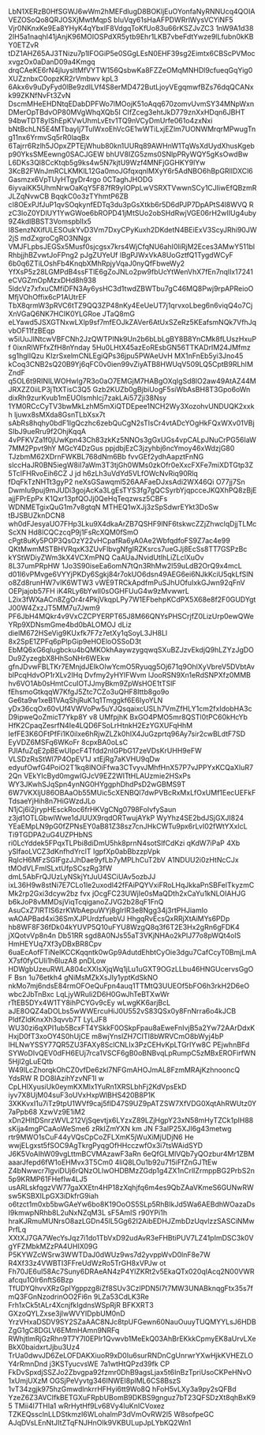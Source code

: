 LbN1XERzB0HfSGWJ6wWm2hMEFdlugD8BOKljEuOYonfaNyRNNUcq4QOIAVEZOSoQo8QRJOSXjMwtMqpS
bIuVqy61sHaAFPDWRrlWysVCYiNF5 Vjr0NKnxKe9Ea8YHyK4qYbxIF8VdgqToKfUo83u66rKSZJvZC3
1nW9A1d38 2IH5a1naqhI41jAnjK96MOIOSPdXR5ytb9Ehr1LKB7vbeFdtYwze9lLfubn0kKBY0ETZvR
tDZ1AHZ65AJ3TNizu7p1lFOGiP5e0SGgLEsN0EHF39sg2Eimtx6CBScPVMocxvgzOx0aDanD09a4Kmgq
drqCAeKE6rN4jluysltMfVYTW156QsbwKa8FZZeOMqMNHDl9cfueqGqYig0XUZznbxC0opzKR2rVmbwv
kpL3 6Akx6v9uDyFyd0lBe9zdILVf4S8erMD472ButLjoyVEgqmwfBZs76dqQCANxk99ZKNfNvFt3ZvN
DscmMHeEHDNtqEDabDPFWo7lMOojK51oAqq670zomvUvmSY34MNpWxnDMerOpTBdvOP80MVgWhqXQb5I
CIfZceg3ehtJkD779znXxHDqn6JBHT 94bwTDT8yIShEpKVwUhmLvEtv1TQ9nVCyDmUrfe061o4zxNxi
bNtBchLN5E4MTbayIj7TulWxoEhVcGE1wWTiLxjEZlm7UONWMrqrMPwugTng11nx6YrmvSq5rR0laqBx
6Tajrr6Rzlh5JOpxZPTEjWhub80kn1UURq89AWHnW1TqWsXdUydXhusKgebp90YksSMEewng0SACJGEW
bhUV8IZG5zms0SNlpPRyWQY5gKsOwdBw L6DKs3Ql8CcKtqb5g9ks4w5N7kjtU9Wzf4MNFjGGHKY9lYw
3KcB2FWnJmRCLKMKlL12Ga0moJGfqxqnlMXyY6r5AdNBO6hBpGRlIDXCl6Gasmzx6VpTUyHTgyDr4rgo
0CTaghJHODG 6iyvaiKK5UhmNrwOaKqY5F87fR9yIOPpLwVSRXTVwwnSCy1CJIiwEfQBzmRJLZqNvwCB
BqqkC0o3zTYhmtP6ZB cI8OExPJfJuP1qvSOqkynfEDTq3du3pGsXtkb6r5D6dPJP7DpAPtS4l8WVQ R
zC3loZ0YDlUY1YwGWoe6bROPD41jMtSUo2obSHdRwjVGE06rH2wIIUg4uby9Z4kdIBBST3VomspblIx5
I8SenzNXifULESOukYvD3Vm7DxyCPyKuxh2DKdetN4BEiExV3ScyJRhi90JW2jS mdZxgroCgRO3NNgx
VMJFLpbsJEGSx5Musf0sjcgsx7krs4WjCfqNU6ahI0liRjM2Eces3AMwY511blRhbjjhBZvwtJoFPng2
pJgZUYeUf IBgPJWxVkA8UoGztfQ1TygdWCyF 6b0q6ZTiLOshFb4KnqbXMhRpjyVqaJ0nyQfFbweWy2
YfXsP5z28LGMPdB4ssFTlE6gZoJNLo2pw9fbUcYtWenVhX7fEn7nqlIx17241eCVGZmOpMzxDHd8h938
5ldcVz7xfxuCMfiDFN3Ay6ysHC3d1twdZBWTbu7gC46MQ8Pwj9rpAPReioOMfjVOhOffix6cP1AUtrEF
TbX8qrmW3pRVC6tTZ9QQ3ZP48nKy4EeUeUT7j1qrvxoLbeg6n6viqQ4o7CjXnVGaQ6NK7HCIK0YLGRoe
JTaQ8mG eLYawd5JSXGTNxwLXlp9sf7mfEOJkZAVer6AtUxSZeRz5KEafsmNQk7VfhJqvbOF11fzBEqp
w5iUuJINtcwVBFCNh2JzQWTPINk9Un2b6bLbLgBY8B8YnCMk8fLUszHxuPf 0ixnRlWFfxZfH8nYnday
5Hu0LHtX45azEoREsbGN56TTKADrIM24JMfmz sg1hglIQzu KIzrSxelmCNLEgiQPs36jpu5PWAeUvH
MX1nFnEb5yi3Jno45 kCoq3CNB2sQ20B9Yj6qFC0v0ien99vZiyATB8HWUqV509LQ5CptB9RLhIMZndF
q5OL6t9RINILWOHwlg7R3o0aO7EMGjM7HABgOXqIgSd8lO2aw49AtAZ44MJRXZZ0iiLP3jTtXTisC3Q5
Gzb2KUZb0gBjbiUogF5siWbAsBH8T3Gpo6oWn dixRh9zurKvub1mEUOlsmhlcj7zakLAi57Zji38Nsy
1YM0RCcCyTV3bwMkLzhM5mXiQTDEpee1NCH2Wy3XozohvUNDUQK2xxkh ljuwx8sMXda8GsnTLbXsx7t
sAbRs8hqhy0bdF1IgQczhc6zebQuCgN2sTIsCr4vtADcYOgHkFQxWXv01VBjSIbJ9ueRru9f2OhjKqqA
4vPFKVZa1f0jUwKpn43Ch83zkKz5NNOs3gGxUGs4vpCALpJNuCrPG56IaW7MM2Ppvt9hY MGcY4DzGus
ppjdbjEzC3jzyhbj6ncYmoy46xWdzjG80 TJzbmM62XDrnFWKBL768dNm6Bb fvvGEf2ydhAapztFnNG
slccHaJR0BN5iegW8iI7aWm3T3tjGh0WMs0zkOfr0eXxcFXFe7miXDTGtp3Z5TcIFHRvoEih6CZ J jd
 h6zLh3uVdYd5VLfOWcNvRiq90Rlq fDqFkTzNHTt3gyP2 neXsGSawqml526AAFaeDJxsAdi2WX46Qi
O77jj7Sn DwmIu9puj9mJUDi3gojAcKa3LgEsTYS3fg7gQCSyrbYjqpcceJKQXhPQ8zBjEajjFPrEpPx
K1Qxr13pfQOJj0QeHqTeqzwsz5CBFs WDNMETgixQuG1m7v8gtqN MTHEQ1wXJj3zSpSdwrEYkt3DoSw
tBJSBUZknDCN8 wh0dFJesyaUO7FHp3Lku9X4dkaArZB7QSHF9lNF6tskwcZZjZhwclqDjjTLMc ScXN
Hd8lCQCzcqP9j1FsRcXQM0fSmO cPgt8uKy5POP3QsOzY22vHCpafRa6yA0Ae2WbfqdfoFS9Z7ac4e99
QKtMwmMSTBHVRqxK3ZUvFlbvgNfgIRZKsrcs7ueGJj8EcSs8TT7GSPzBc kYStWDiyZWm3kX4VCXmPNQ
CaAUaJNvidUtIhLiZLclXuOv 8L37umPRpHW 1Jo3S90iseEa6omN7tQn3RhMw2l59uLdB2OrQ9x4mcL
d01I6vPMvge6VYYjPKDy6Sgkj84r7okUO6dsn49AEG6ei6NJkKciU5qkLfSINo8Zd8runHW7vIK6WTW3
vWE9TRCkApdfmPuSJhUOfuIxkGJwn92qFnV OEPjajob57FH iK4RLy6bYwll0sOGHFUuG4w9zMvwwrL
L2ix3fWXaACn8ZgOr4r4PkjVkqpLPy7W1EFbehpKCdPX5X68e8f2F0GUDYgtJ00W4ZxzJT5MM7u7Jwm9
PF6JbH4MQkr4v9VxCZCPYERPT65J8M66QNYsPHSCrjfZ0LizUrp0ewQWeYRp9XDNsmGme4bd0bALOMOJ
dLiz dielM672HSeVig9KUxfk7F7z7etXy1qSoyL3JH8Ll 8x2SpE1ZPFq6pPlpGip9eHOEloOSSoD3t
EbMQ6xG6qIugbcku4bQMKOkhAaywzygqwqSXuBZJzvEkdjQ9hLZYzJgDODu9ZyzegbX8HhSoNHr6WEkw
gfnJDvwFBLTKr7EMnjdJEIkOIwYcmO5Ryuqg5Oj671q9OhlXyVbreV5DVbtAvblPcqHdvOP1rXLv2IHq
Dvfmy2yHYIFWvm lJooRSN9Xn1eRdSNPXfz0MMB hv6VO1Ab0sHmtCcuIOTJJmyBkm9ZpWsHOE1tTSlF
fEhsmoGtkqqW7KfgJ5Ztc7CZo3uQHF8Ittb8go9o Ge6ta9w1xeB1VAqShjRuK1q1Tmggkf6E6IyoYLN
yDx36cqOx60vUf4VWVoPw5uYJQsqaixcUSLh7VmZfHLY1cm2fxIdobHA3cD9ipweQoZmicT7Ykp8Y v8
UMfpjhK BxGO4PMO5mr8QSTl0tPC60kHcYb HfK2CpaqZesrfN4Ie4LQD6FSoLrHtnkH2EzYGXUFqHhM
IefFE3K6OFtPfFi1K0ilxe6hRjwZLZk0hIX4JuGzprtq96Ay7sir2cwBLdtF7SD EyVDZ6MSFq6WKoFr
8cpxBA0oLsC PJlAfuZqE2pBEwUIpcF4Tfdd2nlGPbG17zeVDsKrUHH9eFW VLSDzRsStWl7P4OpEV1J
xtEjRg7aKVHU9qDw edyufOwfG4PoiO2T1kq8lNOiFfwa3CTvyvJMhfHnX57P7vJPPYxKCQaXIuR72Qn
VEkYIcByd0mgwIGJcV9EZ2WITtHLAUzmie2HSxPs WY3JKwhSJqSpn4ynNG0HYggphDhdPsD2wGBMS9T
6W7VKXljU86OBAaOb55MUic5cXENBQl7dwPVBcRxMxLfOxUMf1EecUEFkFTdsaeYjHih8n7HiGWzdJLo
N1jCj6i2jrypHEsckRoc6frHKVgCNg0798FoIvfySaun z3jd1OTLGbwIWwe1dJUUX9rqdORTwujAYkP
WyYhz4SE2bdJSjGXJI824 YEaEMpLN9pG0fZPNsEY0aB81Z38sz7cnJHkCWTu9px6rLvI02fWtYXxIcL
Ti9TGDPA2uG4UZPHbNS ri0LcYddek5FPqxTLPbi8diDmU5hk8prnN4sotSlfCdKzi qKdW7iPaP 4Xb
ySlfaoLVCZ3dKnfhdYrclT IgpfXp0abBbzzpVpk  RqIcH6MFzSGIFgzJJhDae9yfLb7yMPLhCuT2bV
A1NDUU2i0zHtNcCJx tMOdVLFmlSLxtUfpSCszRg3fW dmL5AbFrQJUzLyNSkjYtJuU4SCiUAv5ozbJJ
ixL36H9w8stNi7E7CLo1le2uxodl42fFAiPQYVxiFRoLHqJkkaPnSBFelTkyzmCMk2rp2Gxi3dcyw2bz
fvx jOcgFC23UWjIe0sMaQDth2xCaYu1kNLOIAHJG b6kJoP8vMMDsjViqTcqiganoZJVG2b28qF1FnQ
AsuCxZ7IRTIS6zrKWbAepuWYj8gIrIR3e8Ngg34j3rtPHJiamIo wAOAPBad4xi36SmXJPUrdzfuebVJ
 HhgqRvEcsQxRRjXtAiMYs6PDp hb8WF8F36fDk04kYUVP5Q10uFYU8WzgQ8q3f6T2E3Hx2gRn6gFDK4
jXQotvVp8n4n Db51RR sgd8A0NJs55aT3VKjNHAo2kPlJ77o8pWQt4oIS HmHEYUq7Xf3yDBxBR8Cpv
6uaEcAofFTiNelKCCKqqntk0wGp9AdutdEhbtCyOie3dgu7CafCcyT0BmjLmAX7sf0fyCUIi1h6luzA8
pnDLow HDWgbUzeuRWLA804cXXIsXjqWq1jLu1uGXT9OGzLLbu46HNGUcervsGgOF  Bsn 1u76etkh4
gNiMsMZkXsJIy1yptKdSkNO nkMo7mj6ndsE84rmOFOeQuFpn4auq1TTMtQ3UUEOf5bFO6h3rkH2D6eO
wbc2JbTnBxc LqLjyWRuIi2D6H0GwJhTeBTXwWr rTtEB5DYx4W1TY8ihPCYGv9cEy wLwgKK6arjBcL
aJE8OQZ4aDOLbs5wWWErcuHiJ0U552vS83QSx0y8FnNrra6o4kJCB PldfZldKnxXh3qvvb7T LyLJF8
WU30zi6qXPI1ub5BcxFT4YSkkF0OSkpFpau8aEweFnIvjB5a2Yw72AArDdxKHxjD0fT3xoOY4S0hUjCE
m8wjYnslZH7CITI8bWRVCmO8bWyj4bP lHLNwYSSY77QR5ZU3FAXy8SclCNLIx3PzCEHvKpLTGrIYw8C
PEjwhnBFd SYWoDIvQEV0dFH6EUj7rca1VSCF6gB0oBNBvqLpRumpC5zMBxEROFirfWN5Hjl2gLuEQtb
W49lLcZhorqkOhCZ0vfDe6zkl7NFGmAHOJmAL8FzmMRAjKzhnooncQ YdsRW R DO8IAzihYzvNF1I w
CpLHlXyusiUk0eymKXMlx1YuRn1XRSLbhFj2KdVpsEkD iyv7X8UjM04suF3oUVxHxpWlBHS420B8P1K
3XKKvxI1u7iTz9tpU1WVf9caj5flD47S9UZ9pATZSW7XfVDG0XqtAhRWUtz0Y7aPpb68 XzwVz9E1iM2
xDn2HItDSnrzWVL212VjSqevtjx6LYzxZ89LZjHgpY23xN58mHyTZCk1pIH88sKija4mgPCaAoWeSme6
zRkIZmYXN km JN F3aIP25XJI6g43metwg rtr9MWO1sCuF44yVQsCpCoZFLXmK5jWuXiMjUDjN6 He
wwjELgxst5fSOC9AgTkrgPyqgOfHHcczwfOx3i7tsWAidSYD J6K5VoAIhW09vgLttmBCVMAzawF3aRn
6eQfGLMlVQb7yQOzbur4Mr1ZBM aaarJfepd6fW1oEHMvx3T5Cm0 4liQ8LOu1b92u715iFfZnGJTtEw
 Z4bNwwcr7lgviDUj6rQNzOLlwOHDBMzZGdp1g4ZX1nCrlIZrmppBG2PrbS2n5p9KRMP61FHefIw4LJ5
usARLskfqgzVW77gaXXEtn4HP18zXqhjfq6m4es9QbZAaVKmeS6GUNwRWsw5KSBXILpGX3iDkfrG9iah
o6tzct1m0xb5bwGAeYw6bo8K19OoOS5SLp5RhBIkJd5Wa6AEBdhWOazaDsI9kmwpNRhb8L2uNxNZqM3L
sF5AmIS r90YPi1h hraKJRmuMUNrsO8azLGDn45lL5Gg62I2AibEDHJZmbDzUqvlzzSASCiNMwPrfLq
XXtXJ7GA7WecYsJqz7i1do1TbVxD92udAvR3eFHBtiPUV7LZ41pImDSC3k0VgYFZMbkMZzPA4UHIX09G
P5KYWZcWSrw3WWTDaJ0dWUz9ws7d2yvppWvD0lnF8e7W R4Xf33z4VWBTI3FFreUdWzRo5TrGH8xVPJw
ot Fh70JE6uI58Ac7Suny6DRAeAN4zP4YlZKRt2v5EkaQTx020qIAcq2N00VWRafcqu1Olr6nftS6Bzp
TfUDYQhvvXRzGpIYgppzg8iZf8SUv3CzlPDN5l7t7MW3UNABknqgFtx35s7fmQ3FGnNzodrinOO2Fi6n
9LZa53CdLK3Re Frh1xCk5tALr4XcnjfkIgdnsWSpRjR BFKXRT3 GXzoQYLZxse3jIwWVYIDpbUM0nD
YrzVHxaDSDV9SY2SZaAAC8NJc8tpUFGewn60NauOuuyTUQMYYLsJ6HDBZgG1gC8DGLV6EMmHAmn9NRFq
RWhjtlmRjGzRhn9T7Y7I0EPIr1Qvwvb1MeEkQ03AhBrEKkkCpmyEK8aUrvLXeBkX0baidxrtJjbu3Uz4
TrUa0dwvJD6ZeLOFDAKXiuoR9xD0Iu6surRNDnCgUnrwrYXwHjkKVHEZLOY4rRmnDnd j3KSTyucvsWE
7a1wtHtQPzd39fk CP FkDvSpxdjSSZJo2Zbvgpa92fzmr0DhB9agsLjax5t6InBzTpriUsoCKPeHNvO
1xUmjUXzM OGSjPeVyvtg346INWEI8plML6CS8BszS  1vT34zgjk975hzGmwdlnkrrHFHyi6tt9Wo8Q
hFoH5vLXy3a9py2sQFBd YzeZ6Z3AVCIfkBETGXuFRpbUBomB9DKBS9gnguz7bT23QFSDzXt8qhBxK95
TMii4l7THIa1 wRrHytHf9Lv68Vy4IuKnICVoxez TZKEQssclnLLDStkmzI6WLohalmP3dVmOvRW2l5
W8sofpeGC AJqDVsLEnNtJItZTqFNJHnOIk9VKBULupJpLYbKQ2Wn1
